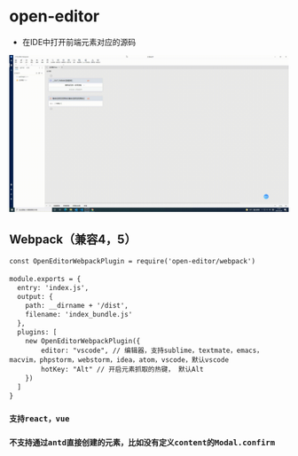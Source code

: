 # open-editor

* 在IDE中打开前端元素对应的源码

![](./20220225_151400.gif)

## Webpack（兼容4，5）

```
const OpenEditorWebpackPlugin = require('open-editor/webpack')

module.exports = {
  entry: 'index.js',
  output: {
    path: __dirname + '/dist',
    filename: 'index_bundle.js'
  },
  plugins: [
    new OpenEditorWebpackPlugin({
        editor: "vscode", // 编辑器，支持sublime，textmate，emacs，macvim，phpstorm，webstorm，idea，atom，vscode，默认vscode
        hotKey: "Alt" // 开启元素抓取的热键， 默认Alt
    })
  ]
}
```
### `支持react，vue`

### `不支持通过antd直接创建的元素，比如没有定义content的Modal.confirm`
